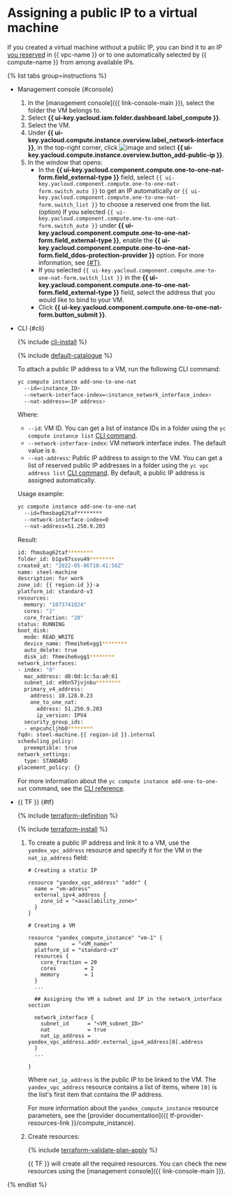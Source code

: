 # Assigning a public IP to a virtual machine

If you created a virtual machine without a public IP, you can bind it to an IP [you reserved](../../../vpc/operations/get-static-ip.md) in {{ vpc-name }} or to one automatically selected by {{ compute-name }} from among available IPs.

{% list tabs group=instructions %}

- Management console {#console}

   1. In the [management console]({{ link-console-main }}), select the folder the VM belongs to.
   1. Select **{{ ui-key.yacloud.iam.folder.dashboard.label_compute }}**.
   1. Select the VM.
   1. Under **{{ ui-key.yacloud.compute.instance.overview.label_network-interface }}**, in the top-right corner, click ![image](../../../_assets/console-icons/ellipsis.svg) and select **{{ ui-key.yacloud.compute.instance.overview.button_add-public-ip }}**.
   1. In the window that opens:
      * In the **{{ ui-key.yacloud.component.compute.one-to-one-nat-form.field_external-type }}** field, select `{{ ui-key.yacloud.component.compute.one-to-one-nat-form.switch_auto }}` to get an IP automatically or `{{ ui-key.yacloud.component.compute.one-to-one-nat-form.switch_list }}` to choose a reserved one from the list.
         (option) If you selected `{{ ui-key.yacloud.component.compute.one-to-one-nat-form.switch_auto }}` under **{{ ui-key.yacloud.component.compute.one-to-one-nat-form.field_external-type }}**, enable the **{{ ui-key.yacloud.component.compute.one-to-one-nat-form.field_ddos-protection-provider }}** option. For more information, see [{#T}](../../../vpc/ddos-protection/index.md).
      * If you selected `{{ ui-key.yacloud.component.compute.one-to-one-nat-form.switch_list }}` in the **{{ ui-key.yacloud.component.compute.one-to-one-nat-form.field_external-type }}** field, select the address that you would like to bind to your VM.
      * Click **{{ ui-key.yacloud.component.compute.one-to-one-nat-form.button_submit }}**.

- CLI {#cli}

   {% include [cli-install](../../../_includes/cli-install.md) %}

   {% include [default-catalogue](../../../_includes/default-catalogue.md) %}

   To attach a public IP address to a VM, run the following CLI command:

   ```bash
   yc compute instance add-one-to-one-nat
     --id=<instance_ID>
     --network-interface-index=<instance_network_interface_index>
     --nat-address=<IP address>
   ```

   Where:

   * `--id`: VM ID. You can get a list of instance IDs in a folder using the `yc compute instance list` [CLI command](../../../cli/cli-ref/managed-services/compute/instance/list.md).
   * `--network-interface-index`: VM network interface index. The default value is `0`.
   * `--nat-address`: Public IP address to assign to the VM. You can get a list of reserved public IP addresses in a folder using the `yc vpc address list` [CLI command](../../../cli/cli-ref/managed-services/vpc/address/list.md). By default, a public IP address is assigned automatically.

   Usage example:

   ```bash
   yc compute instance add-one-to-one-nat
     --id=fhmsbag62taf********
     --network-interface-index=0
     --nat-address=51.250.9.203
   ```

   Result:

   ```bash
   id: fhmsbag62taf********
   folder_id: b1gv87ssvu49********
   created_at: "2022-05-06T10:41:56Z"
   name: steel-machine
   description: for work
   zone_id: {{ region-id }}-a
   platform_id: standard-v3
   resources:
     memory: "1073741824"
     cores: "2"
     core_fraction: "20"
   status: RUNNING
   boot_disk:
     mode: READ_WRITE
     device_name: fhmeihe6vgg1********
     auto_delete: true
     disk_id: fhmeihe6vgg1********
   network_interfaces:
   - index: "0"
     mac_address: d0:0d:1c:5a:a0:61
     subnet_id: e9bn57jvjnbu********
     primary_v4_address:
       address: 10.128.0.23
       one_to_one_nat:
         address: 51.250.9.203
         ip_version: IPV4
     security_group_ids:
     - enpcuhcljhb0********
   fqdn: steel-machine.{{ region-id }}.internal
   scheduling_policy:
     preemptible: true
   network_settings:
     type: STANDARD
   placement_policy: {}
   ```

   For more information about the `yc compute instance add-one-to-one-nat` command, see the [CLI reference](../../../cli/cli-ref/managed-services/compute/instance/add-one-to-one-nat.md).

- {{ TF }} {#tf}

   {% include [terraform-definition](../../../_tutorials/terraform-definition.md) %}

   {% include [terraform-install](../../../_includes/terraform-install.md) %}

   1. To create a public IP address and link it to a VM, use the `yandex_vpc_address` resource and specify it for the VM in the `nat_ip_address` field:

      ```hcl
      # Creating a static IP

      resource "yandex_vpc_address" "addr" {
        name = "vm-adress"
        external_ipv4_address {
          zone_id = "<availability_zone>"
        }
      }

      # Creating a VM

      resource "yandex_compute_instance" "vm-1" {
        name        = "<VM_name>"
        platform_id = "standard-v3"
        resources {
          core_fraction = 20
          cores         = 2
          memory        = 1
        }
        ...

        ## Assigning the VM a subnet and IP in the network_interface section

        network_interface {
          subnet_id      = "<VM_subnet_ID>"
          nat            = true
          nat_ip_address = yandex_vpc_address.addr.external_ipv4_address[0].address
        }
        ...

      }
      ```

      Where `nat_ip_address` is the public IP to be linked to the VM. The `yandex_vpc_address` resource contains a list of items, where `[0]` is the list's first item that contains the IP address.

      For more information about the `yandex_compute_instance` resource parameters, see the [provider documentation]({{ tf-provider-resources-link }}/compute_instance).

   1. Create resources:

      {% include [terraform-validate-plan-apply](../../../_tutorials/terraform-validate-plan-apply.md) %}

      {{ TF }} will create all the required resources. You can check the new resources using the [management console]({{ link-console-main }}).

{% endlist %}
